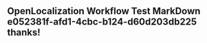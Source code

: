 <properties
ms.topic="hero-topic"
ms.test1="hero-topic"
ms.test2="test"/>

## OpenLocalization Workflow Test MarkDown e052381f-afd1-4cbc-b124-d60d203db225 thanks!
